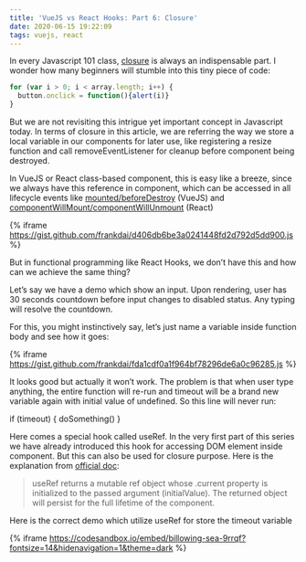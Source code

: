 ```yaml
---
title: 'VueJS vs React Hooks: Part 6: Closure'
date: 2020-06-15 19:22:09
tags: vuejs, react
---
```


In every Javascript 101 class, [closure](https://medium.com/javascript-scene/master-the-javascript-interview-what-is-a-closure-b2f0d2152b36) is always an indispensable part. I wonder how many beginners will stumble into this tiny piece of code:

```javascript
for (var i > 0; i < array.length; i++) {
  button.onclick = function(){alert(i)}
}
```

But we are not revisiting this intrigue yet important concept in Javascript today. In terms of closure in this article, we are referring the way we store a local variable in our components for later use, like registering a resize function and call removeEventListener for cleanup before component being destroyed.

In VueJS or React class-based component, this is easy like a breeze, since we always have this reference in component, which can be accessed in all lifecycle events like [mounted/beforeDestroy](https://vuejs.org/images/lifecycle.png) (VueJS) and [componentWillMount/componentWillUnmount](https://reactjs.org/docs/react-component.html) (React)

{% iframe https://gist.github.com/frankdai/d406db6be3a0241448fd2d792d5dd900.js %}

But in functional programming like React Hooks, we don’t have this and how can we achieve the same thing?

Let’s say we have a demo which show an input. Upon rendering, user has 30 seconds countdown before input changes to disabled status. Any typing will resolve the countdown.

For this, you might instinctively say, let’s just name a variable inside function body and see how it goes:

{% iframe https://gist.github.com/frankdai/fda1cdf0a1f964bf78296de6a0c96285.js %}


It looks good but actually it won’t work. The problem is that when user type anything, the entire function will re-run and timeout will be a brand new variable again with initial value of undefined. So this line will never run:

if (timeout) { doSomething() }

Here comes a special hook called useRef. In the very first part of this series we have already introduced this hook for accessing DOM element inside component. But this can also be used for closure purpose. Here is the explanation from [official doc](https://reactjs.org/docs/hooks-reference.html#useref):

> useRef returns a mutable ref object whose .current property is initialized to the passed argument (initialValue). The returned object will persist for the full lifetime of the component.

Here is the correct demo which utilize useRef for store the timeout variable

{% iframe https://codesandbox.io/embed/billowing-sea-9rrqf?fontsize=14&hidenavigation=1&theme=dark %}
